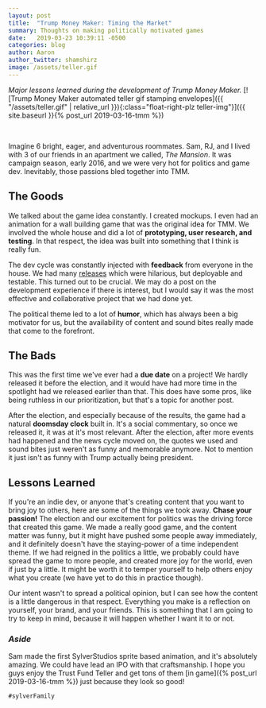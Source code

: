 ```yaml
---
layout: post
title:  "Trump Money Maker: Timing the Market"
summary: Thoughts on making politically motivated games
date:   2019-03-23 10:39:11 -0500
categories: blog
author: Aaron
author_twitter: shamshirz
image: /assets/teller.gif
---
```

_Major lessons learned during the development of Trump Money Maker._
[![Trump Money Maker automated teller gif stamping envelopes]({{ "/assets/teller.gif" | relative_url }}){:class="float-right-plz teller-img"}]({{ site.baseurl }}{% post_url 2019-03-16-tmm %})
<!-- Ends the excerpt text, it includes the image -->


<br>


Imagine 6 bright, eager, and adventurous roommates. Sam, RJ, and I lived with 3 of our friends in an apartment we called, _The Mansion_. It was campaign season, early 2016, and we were very hot for politics and game dev. Inevitably, those passions bled together into TMM.

## The Goods

We talked about the game idea constantly. I created mockups. I even had an animation for a wall building game that was the original idea for TMM. We involved the whole house and did a lot of **prototyping, user research, and testing**. In that respect, the idea was built into something that I think is really fun.


The dev cycle was constantly injected with **feedback** from everyone in the house. We had many [releases](https://github.com/SylverStudios/trump-money-maker/releases) which were hilarious, but deployable and testable. This turned out to be crucial. We may do a post on the development experience if there is interest, but I would say it was the most effective and collaborative project that we had done yet.


The political theme led to a lot of **humor**, which has always been a big motivator for us, but the availability of content and sound bites really made that come to the forefront.

## The Bads

This was the first time we've ever had a **due date** on a project! We hardly released it before the election, and it would have had more time in the spotlight had we released earlier than that. This does have some pros, like being ruthless in our prioritization, but that's a topic for another post.

After the election, and especially because of the results, the game had a natural **doomsday clock** built in. It's a social commentary, so once we released it, it was at it's most relevant. After the election, after more events had happened and the news cycle moved on, the quotes we used and sound bites just weren't as funny and memorable anymore. Not to mention it just isn't as funny with Trump actually being president.


## Lessons Learned

If you're an indie dev, or anyone that's creating content that you want to bring joy to others, here are some of the things we took away. **Chase your passion!** The election and our excitement for politics was the driving force that created this game. We made a really good game, and the content matter was funny, but it might have pushed some people away immediately, and it definitely doesn't have the staying-power of a time independent theme. If we had reigned in the politics a little, we probably could have spread the game to more people, and created more joy for the world, even if just by a little. It might be worth it to temper yourself to help others enjoy what you create (we have yet to do this in practice though).

Our intent wasn't to spread a political opinion, but I can see how the content is a little dangerous in that respect. Everything you make is a reflection on yourself, your brand, and your friends. This is something that I am going to try to keep in mind, because it will happen whether I want it to or not.

### _Aside_

Sam made the first SylverStudios sprite based animation, and it's absolutely amazing. We could have lead an IPO with that craftsmanship. I hope you guys enjoy the Trust Fund Teller and get tons of them [in game]({% post_url 2019-03-16-tmm %}) just because they look so good!

`#sylverFamily`

